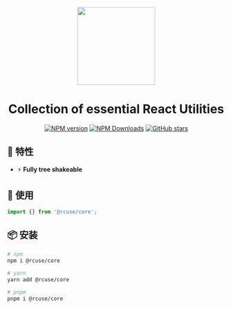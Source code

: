 <div align="center">
  <img height="180" src="https://raw.githubusercontent.com/rcuse/rcuse/main/logo.svg">

  <h1>Collection of essential React Utilities</h1>
</div>

<p align="center">
<a href="https://www.npmjs.com/package/@rcuse/core" target="__blank"><img src="https://img.shields.io/npm/v/@rcuse/core?color=a1b858&label=" alt="NPM version"></a>
<a href="https://www.npmjs.com/package/@rcuse/core" target="__blank"><img alt="NPM Downloads" src="https://img.shields.io/npm/dm/@rcuse/core?color=50a36f&label="></a>
<a href="https://github.com/rcuse/rcuse" target="__blank"><img alt="GitHub stars" src="https://img.shields.io/github/stars/rcuse/rcuse?style=social"></a>
</p>

## 🚀 特性

- ⚡ **Fully tree shakeable**

## 🦄 使用

```ts
import {} from '@rcuse/core';
```

## 📦 安装

```bash
# npm
npm i @rcuse/core

# yarn
yarn add @rcuse/core

# pnpm
pnpm i @rcuse/core
```
